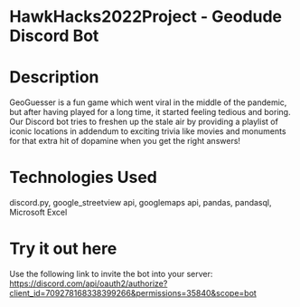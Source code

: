 # HawkHacks2022Project - Geodude Discord Bot

# Description
GeoGuesser is a fun game which went viral in the middle of the pandemic, but after having played for a long time, it started feeling tedious and boring. Our Discord bot tries to freshen up the stale air by providing a playlist of iconic locations in addendum to exciting trivia like movies and monuments for that extra hit of dopamine when you get the right answers!

# Technologies Used
discord.py, google_streetview api, googlemaps api, pandas, pandasql, Microsoft Excel

# Try it out here
Use the following link to invite the bot into your server:
https://discord.com/api/oauth2/authorize?client_id=709278168338399266&permissions=35840&scope=bot
